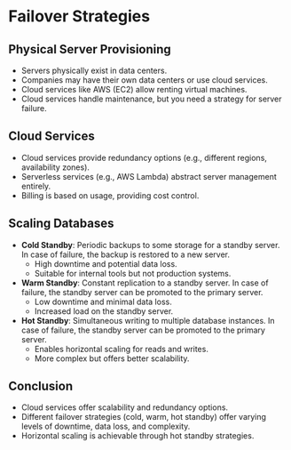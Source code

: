 # Failover Strategies

## Physical Server Provisioning

- Servers physically exist in data centers.
- Companies may have their own data centers or use cloud services.
- Cloud services like AWS (EC2) allow renting virtual machines.
- Cloud services handle maintenance, but you need a strategy for server failure.

## Cloud Services

- Cloud services provide redundancy options (e.g., different regions, availability zones).
- Serverless services (e.g., AWS Lambda) abstract server management entirely.
- Billing is based on usage, providing cost control.

## Scaling Databases

- **Cold Standby**: Periodic backups to some storage for a standby server. In case of failure, the backup is restored to a new server.
  - High downtime and potential data loss.
  - Suitable for internal tools but not production systems.
- **Warm Standby**: Constant replication to a standby server. In case of failure, the standby server can be promoted to the primary server.
  - Low downtime and minimal data loss.
  - Increased load on the standby server.
- **Hot Standby**: Simultaneous writing to multiple database instances. In case of failure, the standby server can be promoted to the primary server.
  - Enables horizontal scaling for reads and writes.
  - More complex but offers better scalability.

## Conclusion

- Cloud services offer scalability and redundancy options.
- Different failover strategies (cold, warm, hot standby) offer varying levels of downtime, data loss, and complexity.
- Horizontal scaling is achievable through hot standby strategies.
